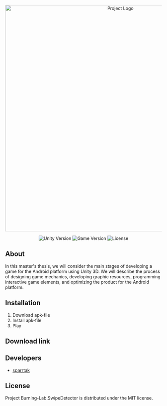 <p align="center">
      <img src="https://i.ibb.co/5sdYsbZ/free-icon-greenhouse-6327398.png" alt="Project Logo" width="726">
</p>


<p align="center">
    <img src="https://img.shields.io/badge/Engine-2023-blueviolet" alt="Unity Version">
    <img src="https://img.shields.io/badge/Version-1.0-blue" alt="Game Version">
    <img src="https://img.shields.io/badge/License-MIT-success" alt="License">
</p>

## About

In this master's thesis, we will consider the main stages of developing a game for the Android platform using Unity 3D. We will describe the process of designing game mechanics, developing graphic resources, programming interactive game elements, and optimizing the product for the Android platform.

## Installation

1. Download apk-file
2. Install apk-file
3. Play

## Download link

## Developers

- [sparrtak](https://github.com/sparrtak)

## License

Project Burning-Lab.SwipeDetector is distributed under the MIT license.
